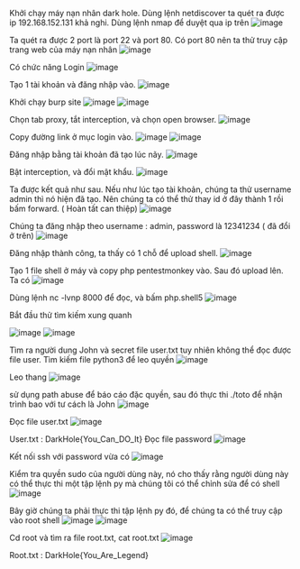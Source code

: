 Khởi chạy máy nạn nhân dark hole.
Dùng lệnh netdiscover ta quét ra được ip 192.168.152.131 khả nghi.
Dùng lệnh nmap để duyệt qua ip trên
 ![image](https://user-images.githubusercontent.com/93258260/201323276-f8afa52f-5095-4b7e-a54d-9a004fc6c79e.png)

Ta quét ra được 2 port là port 22 và port 80.
Có port 80 nên ta thử truy cập trang web của máy nạn nhân 
 ![image](https://user-images.githubusercontent.com/93258260/201323288-7beb3d41-fab4-4fa7-a7bc-6b65e4107ccf.png)

Có chức năng Login 
 ![image](https://user-images.githubusercontent.com/93258260/201323314-ead1c7e2-2237-419f-a288-7c3d354734bb.png)

Tạo 1 tài khoản và đăng nhập vào.
 ![image](https://user-images.githubusercontent.com/93258260/201323328-b987f8b0-4cb3-46fe-ba2d-715bc74ad4b3.png)

Khởi chạy burp site
 ![image](https://user-images.githubusercontent.com/93258260/201323355-7792d660-a614-42ab-ba33-81130e7016fd.png)
 ![image](https://user-images.githubusercontent.com/93258260/201323385-e40fb86b-1cdd-49b5-907d-116c9f2a562e.png)


 Chọn tab proxy, tắt interception, và chọn open browser.
 ![image](https://user-images.githubusercontent.com/93258260/201323410-84e17281-1a66-412a-bda8-03de6a7d8c75.png)

 
Copy đường link ở mục login vào.
![image](https://user-images.githubusercontent.com/93258260/201323425-0f319f5d-ba87-4050-92ad-33c0299688ba.png)
![image](https://user-images.githubusercontent.com/93258260/201323437-8c5f5e49-6366-4399-b859-6fe050c75899.png)


 
 Đăng nhập bằng tài khoản đã tạo lúc nãy.
 ![image](https://user-images.githubusercontent.com/93258260/201323463-6f5ad4fa-f548-4dd6-a78d-0888740fdd3d.png)

 
Bật interception, và đổi mật khẩu.
![image](https://user-images.githubusercontent.com/93258260/201323477-327acadb-d990-4123-91c6-ba2a49d5956b.png)

 Ta được kết quả như sau. Nếu như lúc tạo tài khoản, chúng ta thử username admin thì nó hiện đã tạo. Nên chúng ta có thể thử thay id ở đây thành 1 rồi bấm forward. ( Hoàn tất can thiệp)
 ![image](https://user-images.githubusercontent.com/93258260/201323487-ecb476e6-4540-4f33-b0eb-7b6f71f203d0.png)

 
Chúng ta đăng nhập theo username : admin, password là 12341234 ( đã đổi ở trên)
 ![image](https://user-images.githubusercontent.com/93258260/201323515-9f391c72-2afd-44e0-88d3-4fa462e43212.png)

Đăng nhập thành công, ta thấy có 1 chỗ để upload shell.
 ![image](https://user-images.githubusercontent.com/93258260/201323531-e6ee671b-41e7-490c-9fb3-eda054a07d8b.png)

Tạo 1 file shell ở máy và copy php pentestmonkey vào.
Sau đó upload lên. Ta có 
 ![image](https://user-images.githubusercontent.com/93258260/201323552-084fcf65-fdf5-42c2-814d-5379b5585765.png)

Dùng lệnh nc -lvnp 8000 để đọc, và bấm php.shell5 
![image](https://user-images.githubusercontent.com/93258260/201323573-29f41a6a-27e0-4749-b3d8-7da7e4661b8e.png)

Bắt đầu thử tìm kiếm xung quanh
 
 ![image](https://user-images.githubusercontent.com/93258260/201323588-912e775c-2f87-43b5-aa1b-fe0e45dba89c.png)
 ![image](https://user-images.githubusercontent.com/93258260/201323624-bd7b7253-6acb-4f6d-93d3-079edbcdb228.png)


Tìm ra người dung John và secret file user.txt tuy nhiên không thể đọc được file user.
Tìm kiếm file python3 để leo quyền
 ![image](https://user-images.githubusercontent.com/93258260/201323660-ce79f349-6723-49b7-bce8-816a19300862.png)

Leo thang
 ![image](https://user-images.githubusercontent.com/93258260/201323693-15fb0764-1fe4-459e-818d-7b6a66969b4d.png)

sử dụng path abuse để báo cáo đặc quyền, sau đó thực thi ./toto để nhận trình bao với tư cách là John 
 ![image](https://user-images.githubusercontent.com/93258260/201323732-ae05bc4d-4297-4423-9f18-7774003d1dbb.png)

Đọc file user.txt
 ![image](https://user-images.githubusercontent.com/93258260/201323750-a797b86b-3171-48b4-bfa3-b4252d449d60.png)

User.txt : DarkHole{You_Can_DO_It}
Đọc file password
 ![image](https://user-images.githubusercontent.com/93258260/201323763-07b1a78a-bde8-44ef-90e7-a30ad689e212.png)

Kết nối ssh với password vừa có
 ![image](https://user-images.githubusercontent.com/93258260/201323804-56374234-c639-463e-9d6c-fadb2082f3e8.png)

Kiểm tra quyền sudo của người dùng này, nó cho thấy rằng người dùng này có thể thực thi một tập lệnh py mà chúng tôi có thể chỉnh sửa để có shell
 ![image](https://user-images.githubusercontent.com/93258260/201323810-2cdd45b9-552d-491e-92df-fac3733c0423.png)

Bây giờ chúng ta phải thực thi tập lệnh py đó, để chúng ta có thể truy cập vào root shell
 ![image](https://user-images.githubusercontent.com/93258260/201323821-96f9fa00-9ffe-4055-b862-06b053418413.png)
![image](https://user-images.githubusercontent.com/93258260/201323850-988ef121-ed96-48fd-8dff-95b1443521b3.png)

 
Cd root và tìm ra file root.txt, cat root.txt
 ![image](https://user-images.githubusercontent.com/93258260/201323868-a1854694-6bff-4f67-8999-e1fa3221d607.png)

Root.txt : DarkHole{You_Are_Legend}





